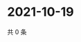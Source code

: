 # 2021-10-19

共 0 条

<!-- BEGIN WEIBO -->
<!-- 最后更新时间 Tue Oct 19 2021 16:16:43 GMT+0800 (China Standard Time) -->

<!-- END WEIBO -->
